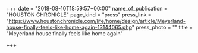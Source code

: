 +++
date = "2018-08-10T18:59:57+00:00"
name_of_publication = "HOUSTON CHRONICLE"
page_kind = "press"
press_link = "https://www.houstonchronicle.com/life/home/design/article/Meyerland-house-finally-feels-like-home-again-13144065.php"
press_photo = ""
title = "Meyerland house finally feels like home again"

+++